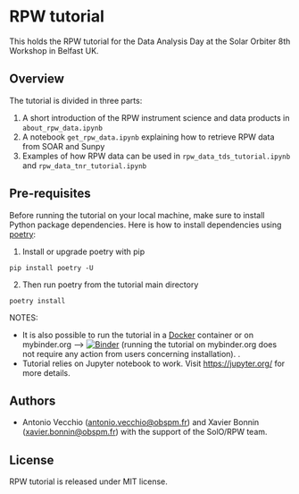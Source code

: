 # RPW tutorial

This holds the RPW tutorial for the Data Analysis Day at the Solar Orbiter 8th Workshop in Belfast UK.

## Overview

The tutorial is divided in three parts:

1. A short introduction of the RPW instrument science and data products in `about_rpw_data.ipynb`
2. A notebook `get_rpw_data.ipynb` explaining how to retrieve RPW data from SOAR and Sunpy
3. Examples of how RPW data can be used in `rpw_data_tds_tutorial.ipynb` and `rpw_data_tnr_tutorial.ipynb`

## Pre-requisites

Before running the tutorial on your local machine, make sure to install Python package dependencies. 
Here is how to install dependencies using [poetry](https://python-poetry.org/): 

1. Install or upgrade poetry with pip
```
pip install poetry -U
```
2. Then run poetry from the tutorial main directory
```
poetry install
```

NOTES:
* It is also possible to run the tutorial in a [Docker](https://www.docker.com/) container or on mybinder.org --> [![Binder](https://mybinder.org/badge_logo.svg)](https://mybinder.org/v2/git/https%3A%2F%2Fgitlab.obspm.fr%2FROC_PUBLIC%2Ftutorials%2FRPW_tutorial/main) (running the tutorial on mybinder.org does not require any action from users concerning installation).
.
* Tutorial relies on Jupyter notebook to work. Visit https://jupyter.org/ for more details.


## Authors

* Antonio Vecchio (antonio.vecchio@obspm.fr) and Xavier Bonnin (xavier.bonnin@obspm.fr) with the support of the SolO/RPW team.

## License

RPW tutorial is released under MIT license.

